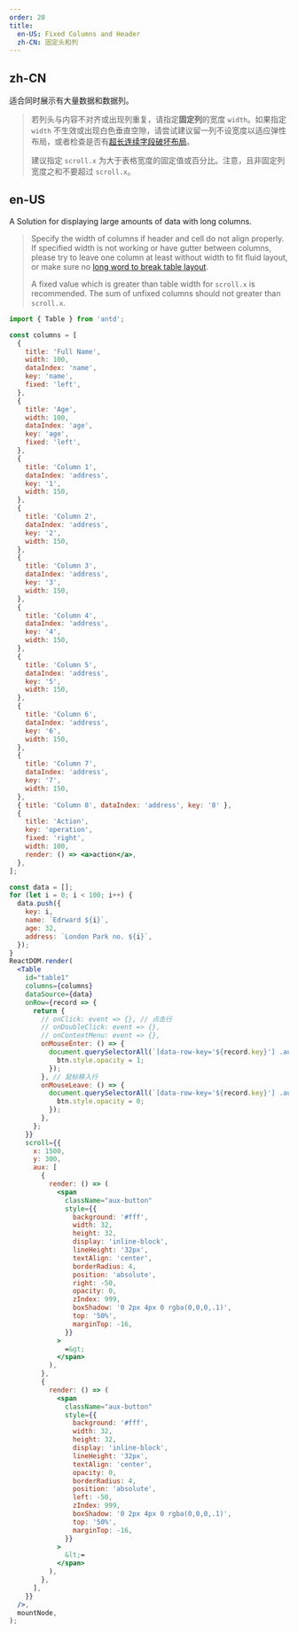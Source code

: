 ```yaml
---
order: 20
title:
  en-US: Fixed Columns and Header
  zh-CN: 固定头和列
---
```


## zh-CN

适合同时展示有大量数据和数据列。

> 若列头与内容不对齐或出现列重复，请指定**固定列**的宽度 `width`。如果指定 `width` 不生效或出现白色垂直空隙，请尝试建议留一列不设宽度以适应弹性布局，或者检查是否有[超长连续字段破坏布局](https://github.com/ant-design/ant-design/issues/13825#issuecomment-449889241)。
>
> 建议指定 `scroll.x` 为大于表格宽度的固定值或百分比。注意，且非固定列宽度之和不要超过 `scroll.x`。

## en-US

A Solution for displaying large amounts of data with long columns.

> Specify the width of columns if header and cell do not align properly. If specified width is not working or have gutter between columns, please try to leave one column at least without width to fit fluid layout, or make sure no [long word to break table layout](https://github.com/ant-design/ant-design/issues/13825#issuecomment-449889241).
>
> A fixed value which is greater than table width for `scroll.x` is recommended. The sum of unfixed columns should not greater than `scroll.x`.

```jsx
import { Table } from 'antd';

const columns = [
  {
    title: 'Full Name',
    width: 100,
    dataIndex: 'name',
    key: 'name',
    fixed: 'left',
  },
  {
    title: 'Age',
    width: 100,
    dataIndex: 'age',
    key: 'age',
    fixed: 'left',
  },
  {
    title: 'Column 1',
    dataIndex: 'address',
    key: '1',
    width: 150,
  },
  {
    title: 'Column 2',
    dataIndex: 'address',
    key: '2',
    width: 150,
  },
  {
    title: 'Column 3',
    dataIndex: 'address',
    key: '3',
    width: 150,
  },
  {
    title: 'Column 4',
    dataIndex: 'address',
    key: '4',
    width: 150,
  },
  {
    title: 'Column 5',
    dataIndex: 'address',
    key: '5',
    width: 150,
  },
  {
    title: 'Column 6',
    dataIndex: 'address',
    key: '6',
    width: 150,
  },
  {
    title: 'Column 7',
    dataIndex: 'address',
    key: '7',
    width: 150,
  },
  { title: 'Column 8', dataIndex: 'address', key: '8' },
  {
    title: 'Action',
    key: 'operation',
    fixed: 'right',
    width: 100,
    render: () => <a>action</a>,
  },
];

const data = [];
for (let i = 0; i < 100; i++) {
  data.push({
    key: i,
    name: `Edrward ${i}`,
    age: 32,
    address: `London Park no. ${i}`,
  });
}
ReactDOM.render(
  <Table
    id="table1"
    columns={columns}
    dataSource={data}
    onRow={record => {
      return {
        // onClick: event => {}, // 点击行
        // onDoubleClick: event => {},
        // onContextMenu: event => {},
        onMouseEnter: () => {
          document.querySelectorAll(`[data-row-key='${record.key}'] .aux-button`).forEach(btn => {
            btn.style.opacity = 1;
          });
        }, // 鼠标移入行
        onMouseLeave: () => {
          document.querySelectorAll(`[data-row-key='${record.key}'] .aux-button`).forEach(btn => {
            btn.style.opacity = 0;
          });
        },
      };
    }}
    scroll={{
      x: 1500,
      y: 300,
      aux: [
        {
          render: () => (
            <span
              className="aux-button"
              style={{
                background: '#fff',
                width: 32,
                height: 32,
                display: 'inline-block',
                lineHeight: '32px',
                textAlign: 'center',
                borderRadius: 4,
                position: 'absolute',
                right: -50,
                opacity: 0,
                zIndex: 999,
                boxShadow: '0 2px 4px 0 rgba(0,0,0,.1)',
                top: '50%',
                marginTop: -16,
              }}
            >
              =&gt;
            </span>
          ),
        },
        {
          render: () => (
            <span
              className="aux-button"
              style={{
                background: '#fff',
                width: 32,
                height: 32,
                display: 'inline-block',
                lineHeight: '32px',
                textAlign: 'center',
                opacity: 0,
                borderRadius: 4,
                position: 'absolute',
                left: -50,
                zIndex: 999,
                boxShadow: '0 2px 4px 0 rgba(0,0,0,.1)',
                top: '50%',
                marginTop: -16,
              }}
            >
              &lt;=
            </span>
          ),
        },
      ],
    }}
  />,
  mountNode,
);
```
